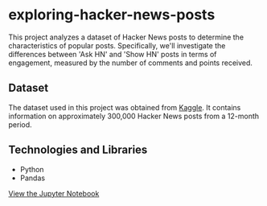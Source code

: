 # exploring-hacker-news-posts

This project analyzes a dataset of Hacker News posts to determine the characteristics of popular posts. Specifically, we'll investigate the differences between 'Ask HN' and 'Show HN' posts in terms of engagement, measured by the number of comments and points received.

## Dataset

The dataset used in this project was obtained from [Kaggle](https://www.kaggle.com/hacker-news/hacker-news-posts). It contains information on approximately 300,000 Hacker News posts from a 12-month period.

## Technologies and Libraries

- Python
- Pandas

[View the Jupyter Notebook](https://github.com/WitoldStupnicki/exploring-hacker-news-posts/blob/main/Exploring_Hacker_News_Posts.ipynb)
